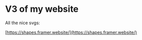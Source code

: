 # V3 of my website

All the nice svgs:

[https://shapes.framer.website/](https://shapes.framer.website/)